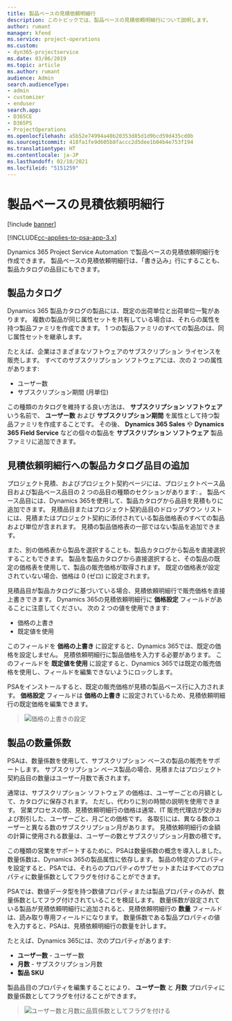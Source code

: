 ```yaml
---
title: 製品ベースの見積依頼明細行
description: このトピックでは、製品ベースの見積依頼明細行について説明します。
author: rumant
manager: kfend
ms.service: project-operations
ms.custom:
- dyn365-projectservice
ms.date: 03/06/2019
ms.topic: article
ms.author: rumant
audience: Admin
search.audienceType:
- admin
- customizer
- enduser
search.app:
- D365CE
- D365PS
- ProjectOperations
ms.openlocfilehash: a5b52e74994a40b20353d85d1d9bcd59d435cd0b
ms.sourcegitcommit: 418fa1fe9d605b8faccc2d5dee1b04b4e753f194
ms.translationtype: HT
ms.contentlocale: ja-JP
ms.lasthandoff: 02/10/2021
ms.locfileid: "5151259"
---
```

# <a name="product-based-quote-lines"></a>製品ベースの見積依頼明細行

[!include [banner](../includes/psa-now-project-operations.md)]

[!INCLUDE[cc-applies-to-psa-app-3.x](../includes/cc-applies-to-psa-app-3x.md)]


Dynamics 365 Project Service Automation で製品ベースの見積依頼明細行を作成できます。 製品ベースの見積依頼明細行は、「書き込み」行にすることも、製品カタログの品目にもできます。

## <a name="product-catalog"></a>製品カタログ

Dynamics 365 製品カタログの製品には、既定の出荷単位と出荷単位一覧があります。 複数の製品が同じ属性セットを共有している場合は、それらの属性を持つ製品ファミリを作成できます。 1 つの製品ファミリのすべての製品のは、同じ属性セットを継承します。

たとえば、企業はさまざまなソフトウェアのサブスクリプション ライセンスを販売します。 すべてのサブスクリプション ソフトウェアには、次の 2 つの属性があります:

- ユーザー数 
- サブスクリプション期間 (月単位)

この種類のカタログを維持する良い方法は、 **サブスクリプション ソフトウェア** いう名前で、 **ユーザー数** および **サブスクリプション期間** を属性として持つ製品ファミリを作成することです。 その後、 **Dynamics 365 Sales** や **Dynamics 365 Field Service** などの個々の製品を **サブスクリプション ソフトウェア** 製品ファミリに追加できます。

## <a name="adding-product-catalog-items-to-a-project-quote"></a>見積依頼明細行への製品カタログ品目の追加

プロジェクト見積、およびプロジェクト契約ページには、プロジェクトベース品目および製品ベース品目の 2 つの品目の種類のセクションがあります: 。 製品ベース品目には、Dynamics 365を使用して、製品カタログから品目を見積もりに追加できます。 見積品目またはプロジェクト契約品目のドロップダウン リストには、見積またはプロジェクト契約に添付されている製品価格表のすべての製品および単位が含まれます。 見積の製品価格表の一部ではない製品を追加できます。

また、別の価格表から製品を選択することも、製品カタログから製品を直接選択することもできます。 製品を製品カタログから直接選択すると、その製品の既定の価格表を使用して、製品の販売価格が取得されます。 既定の価格表が設定されていない場合、価格は 0 (ゼロ) に設定されます。

見積品目が製品カタログに基づいている場合、見積依頼明細行で販売価格を直接上書きできます。 Dynamics 365の見積依頼明細行に **価格設定** フィールドがあることに注意してください。 次の 2 つの値を使用できます:

- 価格の上書き  
- 既定値を使用

このフィールドを **価格の上書き** に設定すると、Dynamics 365では、既定の価格を設定しません。 見積依頼明細行に製品価格を入力する必要があります。 このフィールドを **既定値を使用** に設定すると、Dynamics 365では既定の販売価格を使用し、フィールドを編集できないようにロックします。

PSAをインストールすると、既定の販売価格が見積の製品ベース行に入力されます。 **価格設定** フィールドは **価格の上書き** に設定されているため、見積依頼明細行の既定価格を編集できます。

> ![価格の上書きの設定](media/basic-guide-10.png)
 
## <a name="quantity-factors-for-products"></a>製品の数量係数

PSAは、数量係数を使用して、サブスクリプション ベースの製品の販売をサポートします。 サブスクリプション ベース製品の場合、見積またはプロジェクト契約品目の数量はユーザー月数で表されます。

通常は、サブスクリプション ソフトウェア の価格は、ユーザーごとの月額として、カタログに保存されます。 ただし、代わりに別の時間の説明を使用できます。 営業プロセスの間、見積依頼明細行の価格は通常、IT 販売代理店が交渉および割引した、ユーザーごと、月ごとの価格です。 各取引には、異なる数のユーザーと異なる数のサブスクリプション月があります。 見積依頼明細行の金額の計算に使用される数量は、ユーザーの数とサブスクリプション月数の積です。

この種類の営業をサポートするために、PSAは数量係数の概念を導入しました。 数量係数は、Dynamics 365の製品属性に依存します。 製品の特定のプロパティを設定すると、PSAでは、それらのプロパティのサブセットまたはすべてのプロパティに数量係数としてフラグを付けることができます。

PSAでは、数値データ型を持つ数値プロパティまたは製品プロパティのみが、数量係数としてフラグ付けされていることを検証します。 数量係数が設定されている製品が見積依頼明細行に追加されると、見積依頼明細行の **数量** フィールドは、読み取り専用フィールドになります。 数量係数である製品プロパティの値を入力すると、PSAは、見積依頼明細行の数量を計します。

たとえば、Dynamics 365には、次のプロパティがあります: 

- **ユーザー数** - ユーザー数 
- **月数** - サブスクリプション月数
- **製品 SKU** 

製品品目のプロパティを編集することにより、 **ユーザー数** と **月数** プロパティに数量係数としてフラグを付けることができます。 

> ![ユーザー数と月数に品質係数としてフラグを付ける](media/basic-guide-11.png)
 
